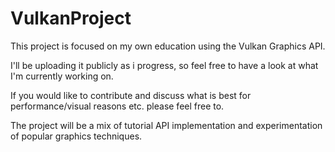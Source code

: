 # VulkanProject
This project is focused on my own education using the Vulkan Graphics API.

I'll be uploading it publicly as i progress, so feel free to have a look at what I'm currently working on. 

If you would like to contribute and discuss what is best for performance/visual reasons etc. please feel free to.

The project will be a mix of tutorial API implementation and experimentation of popular graphics techniques.
